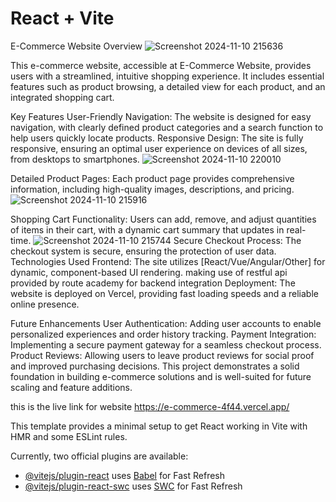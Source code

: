 # React + Vite
E-Commerce Website Overview
![Screenshot 2024-11-10 215636](https://github.com/user-attachments/assets/31fcba77-56ca-4eb2-b2dc-99339d54bdeb)


This e-commerce website, accessible at E-Commerce Website, provides users with a streamlined, intuitive shopping experience. It includes essential features such as product browsing, a detailed view for each product, and an integrated shopping cart.

Key Features
User-Friendly Navigation: The website is designed for easy navigation, with clearly defined product categories and a search function to help users quickly locate products.
Responsive Design: The site is fully responsive, ensuring an optimal user experience on devices of all sizes, from desktops to smartphones.
![Screenshot 2024-11-10 220010](https://github.com/user-attachments/assets/f9ce1d53-2d4a-4a61-aada-aeebbedbf75e)

Detailed Product Pages: Each product page provides comprehensive information, including high-quality images, descriptions, and pricing.
![Screenshot 2024-11-10 215916](https://github.com/user-attachments/assets/0b1d6bb2-6ba3-4095-8a44-bb7f7a31bfcc)


Shopping Cart Functionality: Users can add, remove, and adjust quantities of items in their cart, with a dynamic cart summary that updates in real-time.
![Screenshot 2024-11-10 215744](https://github.com/user-attachments/assets/fbeed4c8-7ced-495a-9397-e848ddf22092)
Secure Checkout Process: The checkout system is secure, ensuring the protection of user data.
Technologies Used
Frontend: The site utilizes [React/Vue/Angular/Other] for dynamic, component-based UI rendering.
making use of restful api provided by route academy for backend integration
Deployment: The website is deployed on Vercel, providing fast loading speeds and a reliable online presence.

Future Enhancements
User Authentication: Adding user accounts to enable personalized experiences and order history tracking.
Payment Integration: Implementing a secure payment gateway for a seamless checkout process.
Product Reviews: Allowing users to leave product reviews for social proof and improved purchasing decisions.
This project demonstrates a solid foundation in building e-commerce solutions and is well-suited for future scaling and feature additions.

this is the live link for website
https://e-commerce-4f44.vercel.app/

This template provides a minimal setup to get React working in Vite with HMR and some ESLint rules.

Currently, two official plugins are available:

- [@vitejs/plugin-react](https://github.com/vitejs/vite-plugin-react/blob/main/packages/plugin-react/README.md) uses [Babel](https://babeljs.io/) for Fast Refresh
- [@vitejs/plugin-react-swc](https://github.com/vitejs/vite-plugin-react-swc) uses [SWC](https://swc.rs/) for Fast Refresh
